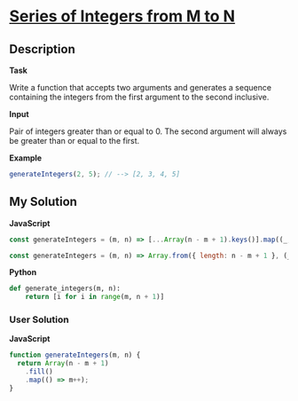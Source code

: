 # [Series of Integers from M to N](https://www.codewars.com/kata/5841f680c5c9b092950001ae)

## Description

**Task**

Write a function that accepts two arguments and generates a sequence containing the integers from the first argument to the second inclusive.

**Input**

Pair of integers greater than or equal to 0. The second argument will always be greater than or equal to the first.

**Example**

```js
generateIntegers(2, 5); // --> [2, 3, 4, 5]
```

## My Solution

**JavaScript**

```js
const generateIntegers = (m, n) => [...Array(n - m + 1).keys()].map((_, i) => i + m);
```

```js
const generateIntegers = (m, n) => Array.from({ length: n - m + 1 }, (_, i) => i + m);
```

**Python**

```py
def generate_integers(m, n):
    return [i for i in range(m, n + 1)]
```

### User Solution

**JavaScript**

```js
function generateIntegers(m, n) {
  return Array(n - m + 1)
    .fill()
    .map(() => m++);
}
```
